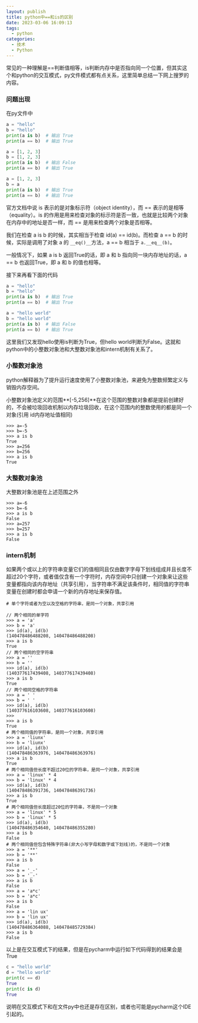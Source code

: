 ```yaml
---
layout: publish
title: python中==和is的区别
date: 2023-03-06 16:09:13
tags:
  - python
categories:
  - 技术
  - Python
---
```


常见的一种理解是==判断值相等，is判断内存中是否指向同一个位置，但其实这个和python的交互模式，py文件模式都有点关系，这里简单总结一下网上搜罗的内容。

<!--more-->

### 问题出现

在py文件中

```python
a = "hello"
b = "hello"
print(a is b)  # 输出 True 
print(a == b)  # 输出 True

a = [1, 2, 3]
b = [1, 2, 3]
print(a is b)  # 输出 False
print(a == b)  # 输出 True 

a = [1, 2, 3]
b = a
print(a is b)  # 输出 True 
print(a == b)  # 输出 True 
```

官方文档中说 is 表示的是对象标示符（object identity），而 == 表示的是相等（equality）。is 的作用是用来检查对象的标示符是否一致，也就是比较两个对象在内存中的地址是否一样，而 == 是用来检查两个对象是否相等。

我们在检查 a is b 的时候，其实相当于检查 id(a) == id(b)。而检查 a == b 的时候，实际是调用了对象 a 的 `__eq()__`方法，a == b 相当于 `a.__eq__(b)`。

一般情况下，如果 a is b 返回True的话，即 a 和 b 指向同一块内存地址的话，a == b 也返回True，即 a 和 b 的值也相等。

接下来再看下面的代码

```python
a = "hello"
b = "hello"
print(a is b)  # 输出 True 
print(a == b)  # 输出 True

a = "hello world"
b = "hello world"
print(a is b)  # 输出 False
print(a == b)  # 输出 True 
```

这里我们又发现hello使用is判断为True，但hello world判断为False。这就和python中的小整数对象池和大整数对象池和intern机制有关系了。

### 小整数对象池

python解释器为了提升运行速度使用了小整数对象池，来避免为整数频繁定义与销毁内存空间。

小整数对象池定义的范围**[-5,256]**在这个范围的整数对象都是提前创建好的，不会被垃圾回收机制以内存垃圾回收，在这个范围内的整数使用的都是同一个对象(引用 id内存地址值相同)

```shell
>>> a=-5
>>> b=-5
>>> a is b
True
>>> a=256
>>> b=256
>>> a is b
True
```

### 大整数对象池

大整数对象池是在上述范围之外

```shell
>>> a=-6
>>> b=-6
>>> a is b
False
>>> a=257
>>> b=257
>>> a is b
False
```

### intern机制

如果两个或以上的字符串变量它们的值相同且仅由数字字母下划线组成并且长度不超过20个字符，或者值仅含有一个字符时，内存空间中只创建一个对象来让这些变量都指向该内存地址（共享引用），当字符串不满足该条件时，相同值的字符串变量在创建时都会申请一个新的内存地址来保存值。

```shell
# 单个字符或者为空以及空格的字符串，是同一个对象，共享引用

// 两个相同的单字符
>>> a = 'a'
>>> b = 'a'
>>> id(a), id(b)
(140478486488208, 140478486488208)
>>> a is b
True
// 两个相同的空字符串
>>> a = '' 
>>> b = ''
>>> id(a), id(b)
(140377617439408, 140377617439408)
>>> a is b
True
// 两个相同空格的字符串
>>> a = ' '
>>> b = ' '
>>> id(a), id(b)
(140377616103608, 140377616103608)
>>> 
>>> a is b
True
# 两个相同值的字符串，是同一个对象，共享引用
>>> a = 'liunx'
>>> b = 'liunx'
>>> id(a), id(b)
(140478486363976, 140478486363976)
>>> a is b
True
# 两个相同值但长度不超过20位的字符串，是同一个对象，共享引用
>>> a = 'linux' * 4
>>> b = 'linux' * 4
>>> id(a), id(b)
(140478486391736, 140478486391736)
>>> a is b
True
# 两个相同值但长度超过20位的字符串，不是同一个对象
>>> a = 'linux' * 5
>>> b = 'linux' * 5
>>> id(a), id(b)
(140478486354640, 140478486355280)
>>> a is b
False
# 两个相同值但包含特殊字符串(非大小写字母和数字或下划线)的，不是同一个对象
>>> a = '**'
>>> b = '**'
>>> a is b
False
>>> a = '_-'
>>> b = '_-'
>>> a is b
False
>>> a = 'a*c'
>>> b = 'a*c'
>>> a is b
False
>>> a = 'lin ux'
>>> b = 'lin ux'
>>> id(a), id(b)
(140478486364088, 140478485729384)
>>> a is b
False
```

以上是在交互模式下的结果，但是在pycharm中运行如下代码得到的结果会是True

```python
c = "hello world"
d = "hello world"
print(c == d)
True
print(c is d)
True
```

说明在交互模式下和在文件py中也还是存在区别，或者也可能是pycharm这个IDE引起的。
